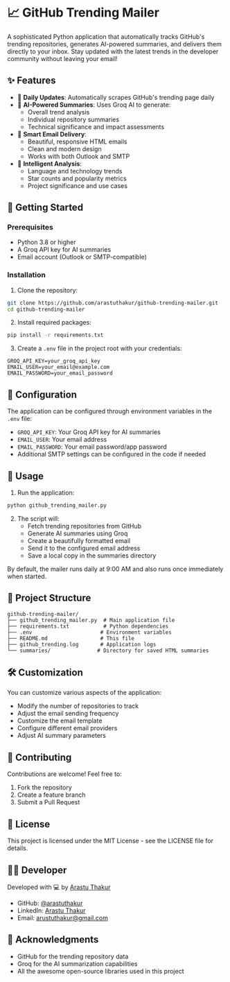 # 📈 GitHub Trending Mailer

A sophisticated Python application that automatically tracks GitHub's trending repositories, generates AI-powered summaries, and delivers them directly to your inbox. Stay updated with the latest trends in the developer community without leaving your email!

## ✨ Features

- 🔄 **Daily Updates**: Automatically scrapes GitHub's trending page daily
- 🤖 **AI-Powered Summaries**: Uses Groq AI to generate:
  - Overall trend analysis
  - Individual repository summaries
  - Technical significance and impact assessments
- 📧 **Smart Email Delivery**:
  - Beautiful, responsive HTML emails
  - Clean and modern design
  - Works with both Outlook and SMTP
- 🎯 **Intelligent Analysis**:
  - Language and technology trends
  - Star counts and popularity metrics
  - Project significance and use cases

## 🚀 Getting Started

### Prerequisites

- Python 3.8 or higher
- A Groq API key for AI summaries
- Email account (Outlook or SMTP-compatible)

### Installation

1. Clone the repository:
```bash
git clone https://github.com/arastuthakur/github-trending-mailer.git
cd github-trending-mailer
```

2. Install required packages:
```bash
pip install -r requirements.txt
```

3. Create a `.env` file in the project root with your credentials:
```env
GROQ_API_KEY=your_groq_api_key
EMAIL_USER=your_email@example.com
EMAIL_PASSWORD=your_email_password
```

## 🔧 Configuration

The application can be configured through environment variables in the `.env` file:

- `GROQ_API_KEY`: Your Groq API key for AI summaries
- `EMAIL_USER`: Your email address
- `EMAIL_PASSWORD`: Your email password/app password
- Additional SMTP settings can be configured in the code if needed

## 📝 Usage

1. Run the application:
```bash
python github_trending_mailer.py
```

2. The script will:
   - Fetch trending repositories from GitHub
   - Generate AI summaries using Groq
   - Create a beautifully formatted email
   - Send it to the configured email address
   - Save a local copy in the summaries directory

By default, the mailer runs daily at 9:00 AM and also runs once immediately when started.

## 📁 Project Structure

```
github-trending-mailer/
├── github_trending_mailer.py  # Main application file
├── requirements.txt           # Python dependencies
├── .env                      # Environment variables
├── README.md                 # This file
├── github_trending.log       # Application logs
└── summaries/               # Directory for saved HTML summaries
```

## 🛠️ Customization

You can customize various aspects of the application:

- Modify the number of repositories to track
- Adjust the email sending frequency
- Customize the email template
- Configure different email providers
- Adjust AI summary parameters

## 🤝 Contributing

Contributions are welcome! Feel free to:

1. Fork the repository
2. Create a feature branch
3. Submit a Pull Request

## 📄 License

This project is licensed under the MIT License - see the LICENSE file for details.

## 👨‍💻 Developer

Developed with 💻 by [Arastu Thakur](https://github.com/arastuthakur)

- GitHub: [@arastuthakur](https://github.com/arastuthakur)
- LinkedIn: [Arastu Thakur](https://linkedin.com/in/arastuthakur)
- Email: [arustuthakur@gmail.com](mailto:arustuthakur@gmail.com)

## 🙏 Acknowledgments

- GitHub for the trending repository data
- Groq for the AI summarization capabilities
- All the awesome open-source libraries used in this project 
